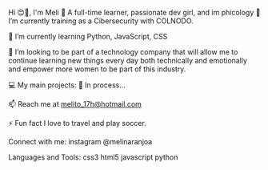 Hi 😊👋, I'm Meli
🦄 A full-time learner, passionate dev girl, and im phicology
🔭 I’m currently training as a Cibersecurity with COLNODO.

🌈 I’m currently learning Python, JavaScript, CSS

👯 I’m looking to be part of a technology company that will allow me to continue learning new things every day both technically and emotionally and empower more women to be part of this industry.

💻 My main projects:
🎏 In process...

📫 Reach me at melito_17h@hotmail.com

⚡ Fun fact I love to travel and play soccer.

Connect with me:
instagram @melinaranjoa

Languages and Tools:
css3 html5 javascript python
